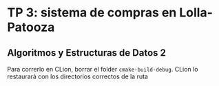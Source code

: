 # TP 3: sistema de compras en **Lolla-Patooza**
## Algoritmos y Estructuras de Datos 2

Para correrlo en CLion, borrar el folder `cmake-build-debug`. CLion lo restaurará con los directorios correctos de la ruta
